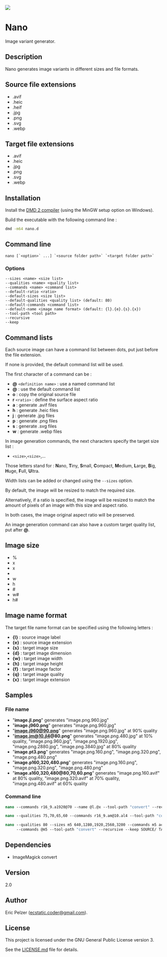 ![](https://github.com/senselogic/NANO/blob/master/LOGO/nano.png)

# Nano

Image variant generator.

## Description

Nano generates image variants in different sizes and file formats.

## Source file extensions

*   .avif
*   .heic
*   .heif
*   .jpg
*   .png
*   .svg
*   .webp

## Target file extensions

*   .avif
*   .heic
*   .jpg
*   .png
*   .svg
*   .webp

## Installation

Install the [DMD 2 compiler](https://dlang.org/download.html) (using the MinGW setup option on Windows).

Build the executable with the following command line :

```bash
dmd -m64 nano.d
```

## Command line

```
nano [`<option>` ...] `<source folder path>` `<target folder path>`
```

### Options

```
--sizes <name> <size list>
--qualities <name> <quality list>
--commands <name> <command list>
--default-ratio <ratio>
--default-sizes <size list>
--default-qualities <quality list> (default: 80)
--default-commands <command list>
--default-name <image name format> (default: {l}.{e}.{s}.{x})
--tool-path <tool path>
--recursive
--keep
```

## Command lists

Each source image can have a command list between dots, put just before the file extension.

If none is provided, the default command list will be used.

The first character of a command can be :

*   **@** `<definition name>` : use a named command list
*   **@** : use the default command list
*   **o** : copy the original source file
*   **r** `<ratio>` : define the surface aspect ratio
*   **a** : generate .avif files
*   **h** : generate .heic files
*   **j** : generate .jpg files
*   **p** : generate .png files
*   **s** : generate .svg files
*   **w** : generate .webp files

In image generation commands, the next characters specify the target size list :

*   `<size>`,`<size>`,...


Those letters stand for : **N**ano, **T**iny, **S**mall, **C**ompact, **M**edium, **L**arge, **B**ig, **H**uge, **F**ull, **U**ltra.

Width lists can be added or changed using the `--sizes` option.

By default, the image will be resized to match the required size.

Alternatively, if a ratio is specified, the image will be resized to match the amount of pixels of an image with this size and aspect ratio.

In both cases, the image original aspect ratio will be preserved.

An image generation command can also have a custom target quality list, put after **@**.

## Image size

*   <factor>%
*   <factor>x
*   <width>x<height>
*   <width>
*   <width>w
*   <height>h
*   <width>#<ratio>
*   <width>w#<ratio>
*   <height>h#<ratio>

## Image name format

The target file name format can be specified using the following letters :

*   **{l}** : source image label
*   **{e}** : source image extension
*   **{s}** : target image size
*   **{d}** : target image dimension
*   **{w}** : target image width
*   **{h}** : target image height
*   **{f}** : target image factor
*   **{q}** : target image quality
*   **{x}** : target image extension

## Samples

### File name

*   "**image.jl.png**" generates "image.png.960.jpg"
*   "**image.j960.png**" generates "image.png.960.jpg"
*   "**image.j960@90.png**" generates "image.png.960.jpg" at 90% quality
*   "**image.jm@10.jl4@80.png**" generates "image.png.480.jpg" at 10% quality, "image.png.960.jpg", "image.png.1920.jpg", "image.png.2880.jpg", "image.png.3840.jpg" at 80% quality
*   "**image.pt3.png**" generates "image.png.160.png", "image.png.320.png", "image.png.480.png"
*   "**image.p160,320,480.png**" generates "image.png.160.png", "image.png.320.png", "image.png.480.png"
*   "**image.a160,320,480@80,70,60.png**" generates "image.png.160.avif" at 80% quality, "image.png.320.avif" at 70% quality, "image.png.480.avif" at 60% quality

### Command line

```csh
nano --commands r16_9.a1920@70 --name @l.@x --tool-path "convert" --recursive --keep SOURCE/ TARGET/
```

```csh
nano --qualities 75,70,65,60 --commands r16_9.am@10.al4 --tool-path "convert" --recursive --keep SOURCE/ TARGET/
```

```csh
nano --qualities 80 --sizes m5 640,1280,1920,2560,3200 --commands m5 ac@10.am5 --commands sm5 r16_9.ac@10.am5
     --commands @m5 --tool-path "convert" --recursive --keep SOURCE/ TARGET/
```

## Dependencies

*   ImageMagick convert

## Version

2.0

## Author

Eric Pelzer (ecstatic.coder@gmail.com).

## License

This project is licensed under the GNU General Public License version 3.

See the [LICENSE.md](LICENSE.md) file for details.
